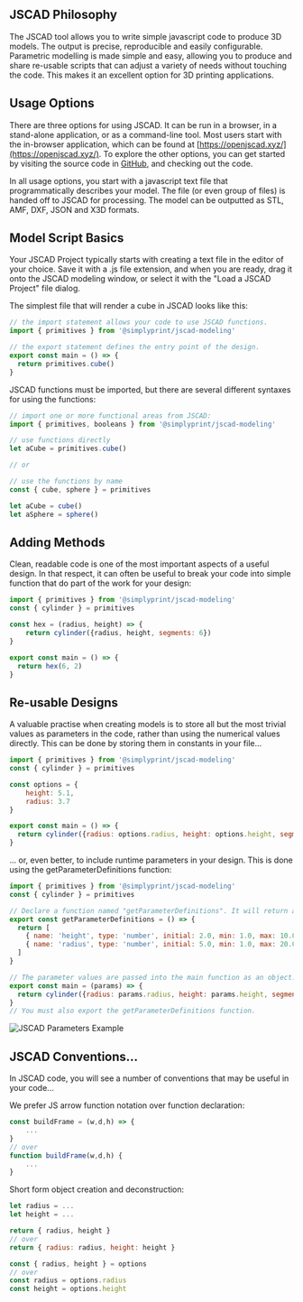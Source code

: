 ## JSCAD Philosophy
The JSCAD tool allows you to write simple javascript code to produce 3D models. The 
output is precise, reproducible and easily configurable. Parametric modelling is made simple and 
easy, allowing you to produce and share re-usable scripts that can adjust a variety of needs without 
touching the code. This makes it an excellent option for 3D printing applications. 

## Usage Options
There are three options for using JSCAD.  It can be run in a browser, in a 
stand-alone application, or as a command-line tool. Most users start with the 
in-browser application, which can be found at [https://openjscad.xyz/](https://openjscad.xyz/). To explore 
the other options, you can get started by visiting the source code in [GitHub](https://github.com/jscad/OpenJSCAD.org/), and 
checking out the code.

In all usage options, you start with a javascript text file that programmatically
describes your model. The file (or even group of files) is handed off to JSCAD for 
processing. The model can be outputted as STL, AMF, DXF, JSON and X3D formats.
 
## Model Script Basics
Your JSCAD Project typically starts with creating a text file in the editor of your choice.  Save it 
with a .js file extension, and when you are ready, drag it onto the JSCAD modeling window, or select 
it with the "Load a JSCAD Project" file dialog. 

The simplest file that will render a cube in JSCAD looks like this:
```javascript
// the import statement allows your code to use JSCAD functions.
import { primitives } from '@simplyprint/jscad-modeling'

// the export statement defines the entry point of the design.
export const main = () => {
  return primitives.cube()
}
```
JSCAD functions must be imported, but there are several different syntaxes for using the functions:
```javascript
// import one or more functional areas from JSCAD:
import { primitives, booleans } from '@simplyprint/jscad-modeling'

// use functions directly
let aCube = primitives.cube()

// or

// use the functions by name
const { cube, sphere } = primitives

let aCube = cube()
let aSphere = sphere()
```
## Adding Methods
Clean, readable code is one of the most important aspects of a useful design. In that respect, it can often be useful to break your code into simple function that do part of the work for your design:
```javascript
import { primitives } from '@simplyprint/jscad-modeling'
const { cylinder } = primitives

const hex = (radius, height) => {
    return cylinder({radius, height, segments: 6})
}

export const main = () => {
  return hex(6, 2)
}
```
## Re-usable Designs
A valuable practise when creating models is to store all but the most trivial values as parameters in the code, rather than using the numerical values directly.  This can be done by storing them in constants in your file...
```javascript
import { primitives } from '@simplyprint/jscad-modeling'
const { cylinder } = primitives

const options = {
    height: 5.1,
    radius: 3.7
}

export const main = () => {
  return cylinder({radius: options.radius, height: options.height, segments: 6})
}
```
 
... or, even better, to include runtime parameters in your design.  This is done using the getParameterDefinitions function:
```javascript
import { primitives } from '@simplyprint/jscad-modeling'
const { cylinder } = primitives

// Declare a function named "getParameterDefinitions". It will return an array of parameter definitions.
export const getParameterDefinitions = () => {
  return [
    { name: 'height', type: 'number', initial: 2.0, min: 1.0, max: 10.0, step: 0.1, caption: 'Hex Height:' },
    { name: 'radius', type: 'number', initial: 5.0, min: 1.0, max: 20.0, caption: 'Hex Radius:' }
  ]
}

// The parameter values are passed into the main function as an object.
export const main = (params) => {
  return cylinder({radius: params.radius, height: params.height, segments: 6})
}
// You must also export the getParameterDefinitions function.
```
<img src="img/parameters.png" alt="JSCAD Parameters Example">

## JSCAD Conventions...
In JSCAD code, you will see a number of conventions that may be useful in your code...

We prefer JS arrow function notation over function declaration:
```javascript
const buildFrame = (w,d,h) => {
    ... 
}
// over
function buildFrame(w,d,h) {
    ...
}
```
Short form object creation and deconstruction:
```javascript
let radius = ...
let height = ...

return { radius, height }
// over
return { radius: radius, height: height }

const { radius, height } = options
// over
const radius = options.radius
const height = options.height 
``` 

